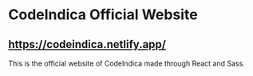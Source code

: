 # CodeIndica Official Website
## https://codeindica.netlify.app/
This is the official website of CodeIndica made through React and Sass.